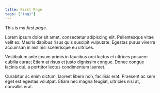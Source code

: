 ```yaml
---
title: First Page
tags: ["tag1"]
---
```

This is my *first page*.

Lorem ipsum dolor sit amet, consectetur adipiscing elit. Pellentesque vitae velit ex. Mauris dapibus risus quis suscipit vulputate. Egestas purus viverra accumsan in nisl nisi scelerisque eu ultrices.

Vestibulum ante ipsum primis in faucibus orci luctus et ultrices posuere cubilia curae; Etiam at risus et justo dignissim congue. Donec congue lacinia dui, a porttitor lectus condimentum laoreet.

Curabitur ac enim dictum, laoreet libero non, facilisis erat. Praesent ac sem eget est egestas volutpat. Etiam nec magna feugiat, ultricies nisi at, convallis erat.